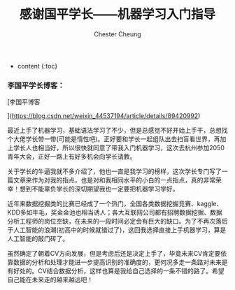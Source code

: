 ﻿---
layout: post
title:  "感谢国平学长——机器学习入门指导"
categories: thinking
tags: thinking
author: Chester Cheung
---

* content
{:toc}


### 李国平学长博客：


[李国平博客

](https://blog.csdn.net/weixin_44537194/article/details/89420992)

最近上手了机器学习，基础语法学习了不少，但是总感觉不好开始上手干，总想找个大佬学长带一带(可能是惰性吧)。正好要和学长一起组队出去扫盲看世界，再加上学长人也相当好，所以很快就同意了带我入门机器学习，这次去杭州参加2050青年大会，正好一路上有好多机会向学长请教。



关于学长的牛逼我就不多介绍了，他也一直是我学习的榜样，这次学长专门写了一篇文章来作为对我的指点，也是对和我相同水平的小白的一点指点，真的非常荣幸！想到不能辜负学长的深切期望我也一定要把机器学习学好。



近年来数据挖掘类的比赛已经成了一个热门，全国各类数据挖掘竞赛、kaggle、KDD多如牛毛，奖金金池也相当诱人；各大互联网公司都有招聘数据挖掘、数据分析工程师的岗位空缺，在未来的一段时间必定会有巨大的缺口。为了不再次落后于人工智能的浪潮(初高中的时候就错过了)，这回我选择直接上手机器学习，算是人工智能的敲门砖了。



虽然确定了朝着CV方向发展，但是考虑后还是决定上手了，毕竟未来CV肯定要依靠数据的分析和处理才能进一步提高识别的准确度的，更何况多走一条路对未来是有好处的。CV结合数据分析，这样也算是我给自己选择的一条不错的路了。希望自己能在未来走的越来越远吧！